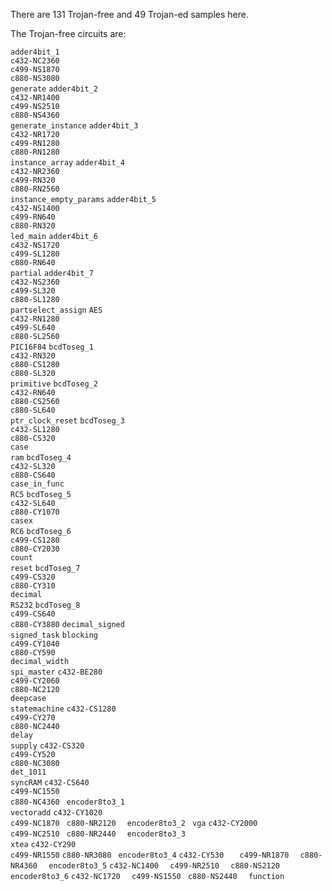 There are 131 Trojan-free and 49 Trojan-ed samples here.

The Trojan-free circuits are:

`adder4bit_1`  
`c432-NC2360`  
`c499-NS1870`  
`c880-NS3080`     
`generate`
`adder4bit_2`  
`c432-NR1400`  
`c499-NS2510`  
`c880-NS4360`     
`generate_instance`
`adder4bit_3`  
`c432-NR1720`  
`c499-RN1280`  
`c880-RN1280`     
`instance_array`
`adder4bit_4`  
`c432-NR2360`  
`c499-RN320`  
`c880-RN2560`     
`instance_empty_params`
`adder4bit_5`  
`c432-NS1400`  
`c499-RN640`  
`c880-RN320`      
`led_main`
`adder4bit_6`  
`c432-NS1720`  
`c499-SL1280`  
`c880-RN640`      
`partial`
`adder4bit_7`  
`c432-NS2360`  
`c499-SL320`   
`c880-SL1280`     
`partselect_assign`
`AES`          
`c432-RN1280`  
`c499-SL640`   
`c880-SL2560`     
`PIC16F84`
`bcdToseg_1`   
`c432-RN320`   
`c880-CS1280`  
`c880-SL320`      
`primitive`
`bcdToseg_2`   
`c432-RN640`   
`c880-CS2560`  
`c880-SL640`      
`ptr_clock_reset`
`bcdToseg_3`   
`c432-SL1280`  
`c880-CS320`   
`case`            
`ram`
`bcdToseg_4`   
`c432-SL320`   
`c880-CS640`   
`case_in_func`    
`RC5`
`bcdToseg_5`   
`c432-SL640`   
`c880-CY1070`  
`casex`           
`RC6`
`bcdToseg_6`   
`c499-CS1280`  
`c880-CY2030`  
`count`           
`reset`
`bcdToseg_7`   
`c499-CS320`   
`c880-CY310`   
`decimal`        
`RS232`
`bcdToseg_8`  
`c499-CS640`  
`c880-CY3880` 
`decimal_signed`  
`signed_task`
`blocking`     
`c499-CY1040`  
`c880-CY590`   
`decimal_width`   
`spi_master`
`c432-BE280`   
`c499-CY2060`  
`c880-NC2120`  
`deepcase`        
`statemachine`
`c432-CS1280`  
`c499-CY270`  
`c880-NC2440`  
`delay`          
`supply`
`c432-CS320`   
`c499-CY520`   
`c880-NC3080`  
`det_1011`        
`syncRAM`
`c432-CS640`   
`c499-NC1550`  
`c880-NC4360 ` 
`encoder8to3_1`  
`vectoradd`
`c432-CY1020`  
`c499-NC1870 ` 
`c880-NR2120  `
`encoder8to3_2 ` 
`vga`
`c432-CY2000`  
`c499-NC2510 ` 
`c880-NR2440  `
`encoder8to3_3 `  
`xtea`
`c432-CY290`   
`c499-NR1550` 
`c880-NR3080 ` 
`encoder8to3_4`
`c432-CY530   `
`c499-NR1870  `
`c880-NR4360  `
`encoder8to3_5`
`c432-NC1400  `
`c499-NR2510  `
`c880-NS2120  `
`encoder8to3_6`
`c432-NC1720  `
`c499-NS1550 `
`c880-NS2440  `
`function`

